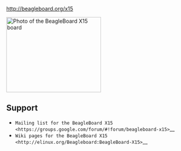 http://beagleboard.org/x15

<img src="http://beagleboard.org/static/images/BeagleBoard-X15.png"
  alt="Photo of the BeagleBoard X15 board"
  width="250" height="200" border="0"/>

Support
-------

* `Mailing list for the BeagleBoard X15 <https://groups.google.com/forum/#!forum/beagleboard-x15>`__
* `Wiki pages for the BeagleBoard X15 <http://elinux.org/Beagleboard:BeagleBoard-X15>`__
